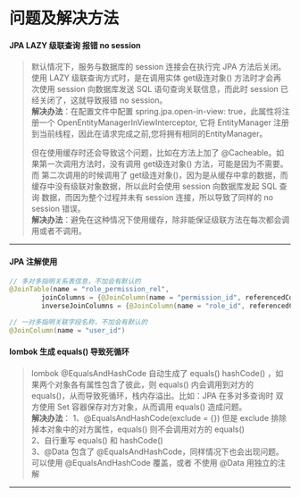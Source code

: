 # 问题及解决方法

#### JPA LAZY 级联查询 报错 no session
>默认情况下，服务与数据库的 session 连接会在执行完 JPA 方法后关闭。使用 LAZY 级联查询方式时，是在调用实体 get级连对象() 方法时才会再
>次使用 session 向数据库发送 SQL 语句查询关联信息，而此时 session 已经关闭了，这就导致报错 no session。<br/>
>**解决办法**：在配置文件中配置 spring.jpa.open-in-view: true，此属性将注册一个 OpenEntityManagerInViewInterceptor, 它将
>EntityManager 注册到当前线程，因此在请求完成之前,您将拥有相同的EntityManager。
>
>但在使用缓存时还会导致这个问题，比如在方法上加了 @Cacheable。如果第一次调用方法时，没有调用 get级连对象() 方法，可能是因为不需要。而
>第二次调用的时候调用了 get级连对象()，因为是从缓存中拿的数据，而缓存中没有级联对象数据，所以此时会使用 session 向数据库发起 SQL 查询
>数据，而因为整个过程并未有 session 连接，所以导致了同样的 no session 错误。<br/>
>**解决办法**：避免在这种情况下使用缓存，除非能保证级联方法在每次都会调用或者不调用。
***

#### JPA 注解使用
```java
// 多对多指明关系表信息，不加会有默认的
@JoinTable(name = "role_permission_rel",
        joinColumns = {@JoinColumn(name = "permission_id", referencedColumnName = "id")},
        inverseJoinColumns = {@JoinColumn(name = "role_id", referencedColumnName = "id")})

// 一对多指明关联字段名称，不加会有默认的
@JoinColumn(name = "user_id")
```

#### lombok 生成 equals() 导致死循环
>lombok @EqualsAndHashCode 自动生成了 equals() hashCode() ，如果两个对象各有属性包含了彼此，则 equals() 内会调用到对方的
>equals()，从而导致死循环，栈内存溢出。比如：JPA 在多对多查询时 双方使用 Set 容器保存对方对象，从而调用 equals() 造成问题。<br/>
>**解决办法**：
>1、@EqualsAndHashCode(exclude = {}) 但是 exclude 排除掉本对象中的对方属性，equals() 则不会调用对方的 equals()<br/>
>2、自行重写 equals() 和 hashCode()<br/>
>3、@Data 包含了 @EqualsAndHashCode，同样情况下也会出现问题。可以使用 @EqualsAndHashCode 覆盖，或者 不使用 @Data 用独立的注解
***


